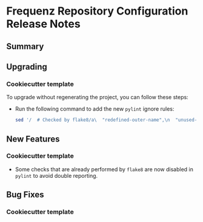 # Frequenz Repository Configuration Release Notes

## Summary

<!-- Here goes a general summary of what this release is about -->

## Upgrading

<!-- Here goes notes on how to upgrade from previous versions, including deprecations and what they should be replaced with -->

### Cookiecutter template

To upgrade without regenerating the project, you can follow these steps:

- Run the following command to add the new `pylint` ignore rules:

    ```sh
    sed '/  # Checked by flake8/a\  "redefined-outer-name",\n  "unused-import",' pyproject.toml
    ```

## New Features

<!-- Here goes the main new features and examples or instructions on how to use them -->

### Cookiecutter template

- Some checks that are already performed by `flake8` are now disabled in `pylint` to avoid double reporting.

## Bug Fixes

<!-- Here goes notable bug fixes that are worth a special mention or explanation -->

### Cookiecutter template

<!-- Here bug fixes for cookiecutter specifically -->
